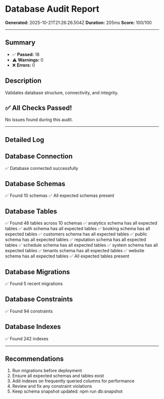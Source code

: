 # Database Audit Report

**Generated:** 2025-10-21T21:26:26.504Z
**Duration:** 205ms
**Score:** 100/100

---

## Summary

- ✅ **Passed:** 18
- ⚠️  **Warnings:** 0
- ❌ **Errors:** 0

## Description

Validates database structure, connectivity, and integrity.

## ✅ All Checks Passed!

No issues found during this audit.

---

## Detailed Log


## Database Connection

✅ Database connected successfully

## Database Schemas

✅ Found 10 schemas
✅ All expected schemas present

## Database Tables

✅ Found 46 tables across 10 schemas
✅ analytics schema has all expected tables
✅ auth schema has all expected tables
✅ booking schema has all expected tables
✅ customers schema has all expected tables
✅ public schema has all expected tables
✅ reputation schema has all expected tables
✅ schedule schema has all expected tables
✅ system schema has all expected tables
✅ tenants schema has all expected tables
✅ website schema has all expected tables
✅ All expected tables present

## Database Migrations

✅ Found 5 recent migrations

## Database Constraints

✅ Found 94 constraints

## Database Indexes

✅ Found 242 indexes

---

## Recommendations

1. Run migrations before deployment
2. Ensure all expected schemas and tables exist
3. Add indexes on frequently queried columns for performance
4. Review and fix any constraint violations
5. Keep schema snapshot updated: npm run db:snapshot
